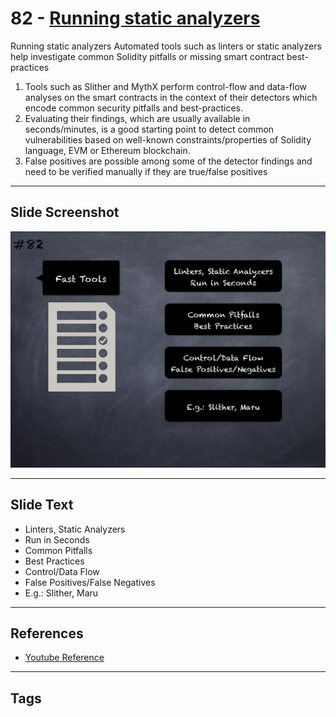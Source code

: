 
# 82 - [Running static analyzers](./Running%20static%20analyzers.md)

Running static analyzers Automated tools such as linters or static analyzers help investigate common Solidity pitfalls or missing smart contract best-practices

1. Tools such as Slither and MythX perform control-flow and data-flow analyses on the smart contracts in the context of their detectors which encode common security pitfalls and best-practices. 
2. Evaluating their findings, which are usually available in seconds/minutes, is a good starting point to detect common vulnerabilities based on well-known constraints/properties of Solidity language, EVM or Ethereum blockchain.
3. False positives are possible among some of the detector findings and need to be verified manually if they are true/false positives
___
## Slide Screenshot
![082.png](../../images/6.%20Audit%20Techniques%20and%20Tools%20101/082.png)
___
## Slide Text
- Linters, Static Analyzers
- Run in Seconds
- Common Pitfalls
- Best Practices
- Control/Data Flow
- False Positives/False Negatives
- E.g.: Slither, Maru
___
## References
- [Youtube Reference](https://youtu.be/dgITqd3mkDk?t=188)
___
## Tags
